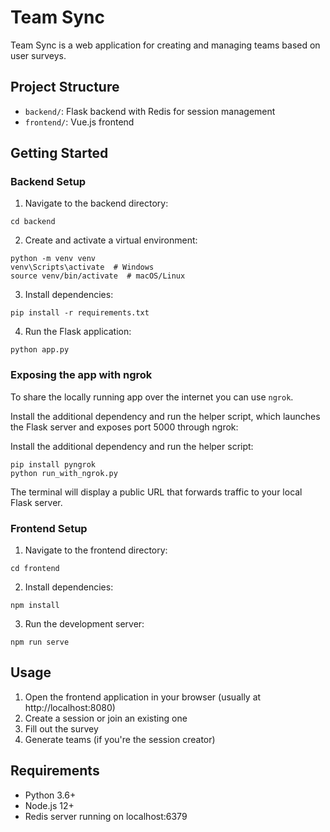 # Team Sync

Team Sync is a web application for creating and managing teams based on user surveys.

## Project Structure

- `backend/`: Flask backend with Redis for session management
- `frontend/`: Vue.js frontend

## Getting Started

### Backend Setup

1. Navigate to the backend directory:
```
cd backend
```

2. Create and activate a virtual environment:
```
python -m venv venv
venv\Scripts\activate  # Windows
source venv/bin/activate  # macOS/Linux
```

3. Install dependencies:
```
pip install -r requirements.txt
```

4. Run the Flask application:
```
python app.py
```

### Exposing the app with ngrok

To share the locally running app over the internet you can use `ngrok`.

Install the additional dependency and run the helper script,
which launches the Flask server and exposes port 5000 through ngrok:

Install the additional dependency and run the helper script:


```
pip install pyngrok
python run_with_ngrok.py
```
The terminal will display a public URL that forwards traffic to your local
Flask server.

### Frontend Setup

1. Navigate to the frontend directory:
```
cd frontend
```

2. Install dependencies:
```
npm install
```

3. Run the development server:
```
npm run serve
```

## Usage

1. Open the frontend application in your browser (usually at http://localhost:8080)
2. Create a session or join an existing one
3. Fill out the survey
4. Generate teams (if you're the session creator)

## Requirements

- Python 3.6+
- Node.js 12+
- Redis server running on localhost:6379
